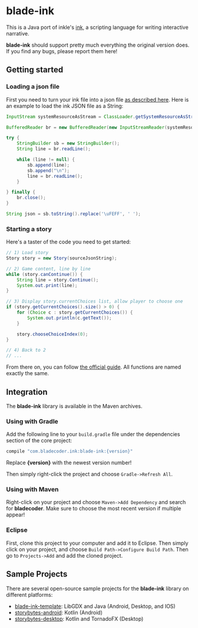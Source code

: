 # blade-ink

This is a Java port of inkle's [ink](https://github.com/inkle/ink), a scripting language for writing interactive narrative.

**blade-ink** should support pretty much everything the original version does. If you find any bugs, please report them here!

## Getting started

### Loading a json file

First you need to turn your ink file into a json file [as described here](https://github.com/inkle/ink#using-inklecate-on-the-command-line).  Here is an example to load the ink JSON file as a String:

```java
InputStream systemResourceAsStream = ClassLoader.getSystemResourceAsStream(filename);

BufferedReader br = new BufferedReader(new InputStreamReader(systemResourceAsStream, "UTF-8"));

try {
	StringBuilder sb = new StringBuilder();
	String line = br.readLine();

	while (line != null) {
		sb.append(line);
		sb.append("\n");
		line = br.readLine();
	}

} finally {
	br.close();
}

String json = sb.toString().replace('\uFEFF', ' ');
```

### Starting a story

Here's a taster of the code you need to get started:

```java
// 1) Load story
Story story = new Story(sourceJsonString);

// 2) Game content, line by line
while (story.canContinue()) {
	String line = story.Continue();
	System.out.print(line);
}

// 3) Display story.currentChoices list, allow player to choose one
if (story.getCurrentChoices().size() > 0) {
	for (Choice c : story.getCurrentChoices()) {
		System.out.println(c.getText());
	}

	story.chooseChoiceIndex(0);
}

// 4) Back to 2
// ...
```

From there on, you can follow [the official guide](https://github.com/inkle/ink/blob/master/Documentation/RunningYourInk.md#getting-started-with-the-runtime-api). All functions are named exactly the same.

## Integration

The **blade-ink** library is available in the Maven archives.

### Using with Gradle

Add the following line to your `build.gradle` file under the dependencies section of the core project:

```gradle
compile "com.bladecoder.ink:blade-ink:{version}"
```

Replace **{version}** with the newest version number! 

Then simply right-click the project and choose `Gradle->Refresh All`.

### Using with Maven

Right-click on your project and choose `Maven->Add Dependency` and search for **bladecoder**. Make sure to choose the most recent version if multiple appear!

### Eclipse

First, clone this project to your computer and add it to Eclipse. Then simply click on your project, and choose `Build Path->Configure Build Path`. Then go to `Projects->Add` and add the cloned project.

## Sample Projects

There are several open-source sample projects for the **blade-ink** library on different platforms:

* [blade-ink-template](https://github.com/bladecoder/blade-ink-template): LibGDX and Java (Android, Desktop, and IOS)
* [storybytes-android](https://github.com/micabytes/storybytes-android): Kotlin (Android)
* [storybytes-desktop](https://github.com/micabytes/storybytes-desktop): Kotlin and TornadoFX (Desktop)
